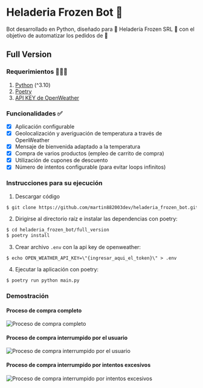 # Heladeria Frozen Bot 🤖
Bot desarrollado en Python, diseñado para 🏢 Heladería Frozen SRL 🏢 con el objetivo de automatizar los pedidos de 🍦

## Full Version

### Requerimientos 🚩🚩🚩
1. [Python](https://python.org) (^3.10)
1. [Poetry](https://python-poetry.org/)
1. [API KEY de OpenWeather](https://openweathermap.org/)

### Funcionalidades ✅
- [x] Aplicación configurable
- [x] Geolocalización y averiguación de temperatura a través de OpenWeather
- [x] Mensaje de bienvenida adaptado a la temperatura
- [x] Compra de varios productos (empleo de carrito de compra)
- [x] Utilización de cupones de descuento
- [x] Número de intentos configurable (para evitar loops infinitos)

### Instrucciones para su ejecución
1. Descargar código
```sh
$ git clone https://github.com/martin882003dev/heladeria_frozen_bot.git
```
2. Dirigirse al directorio raíz e instalar las dependencias con poetry:
```sh
$ cd heladeria_frozen_bot/full_version
$ poetry install
```
3. Crear archivo `.env` con la api key de openweather:
```
$ echo OPEN_WEATHER_API_KEY=\"{ingresar_aqui_el_token}\" > .env
```
4. Ejecutar la aplicación con poetry:
```sh
$ poetry run python main.py
```

### Demostración
#### Proceso de compra completo
![Proceso de compra completo](https://media.giphy.com/media/w9FvLZ3JTlJ9fUAthE/giphy.gif)

#### Proceso de compra interrumpido por el usuario
![Proceso de compra interrumpido por el usuario](https://media.giphy.com/media/UA2skxQLn7LQlR2gPU/giphy.gif)

#### Proceso de compra interrumpido por intentos excesivos
![Proceso de compra interrumpido por intentos excesivos](https://media.giphy.com/media/oqVfrquzG7oQQcp1Kz/giphy.gif)
